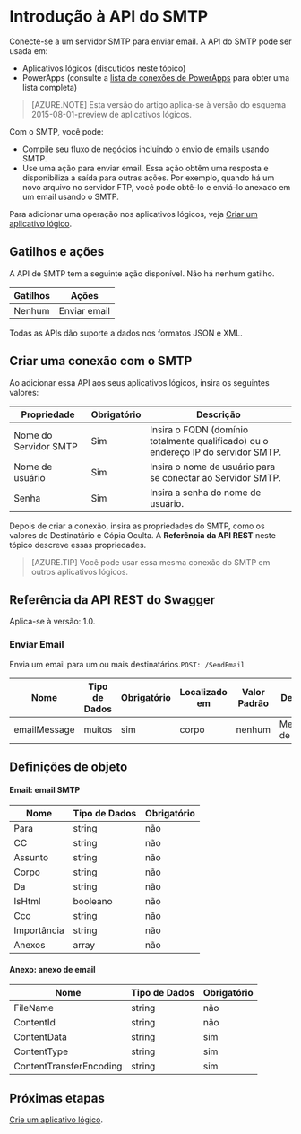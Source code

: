 <properties
	pageTitle="Adicionar a API do SMTP aos seus Aplicativos Lógicos | Microsoft Azure"
	description="Visão geral da API do SMTP com os parâmetros da API REST"
	services=""
	documentationCenter="" 
	authors="MandiOhlinger"
	manager="erikre"
	editor=""
	tags="connectors"/>

<tags
   ms.service="multiple"
   ms.devlang="na"
   ms.topic="article"
   ms.tgt_pltfrm="na"
   ms.workload="na" 
   ms.date="05/16/2016"
   ms.author="mandia"/>

# Introdução à API do SMTP
Conecte-se a um servidor SMTP para enviar email. A API do SMTP pode ser usada em:

- Aplicativos lógicos (discutidos neste tópico)
- PowerApps (consulte a [lista de conexões de PowerApps](https://powerapps.microsoft.com/tutorials/connections-list/) para obter uma lista completa)

>[AZURE.NOTE] Esta versão do artigo aplica-se à versão do esquema 2015-08-01-preview de aplicativos lógicos.

Com o SMTP, você pode:

- Compile seu fluxo de negócios incluindo o envio de emails usando SMTP. 
- Use uma ação para enviar email. Essa ação obtêm uma resposta e disponibiliza a saída para outras ações. Por exemplo, quando há um novo arquivo no servidor FTP, você pode obtê-lo e enviá-lo anexado em um email usando o SMTP. 

Para adicionar uma operação nos aplicativos lógicos, veja [Criar um aplicativo lógico](../app-service-logic/app-service-logic-create-a-logic-app.md).

## Gatilhos e ações
A API de SMTP tem a seguinte ação disponível. Não há nenhum gatilho.

|Gatilhos | Ações|
|--- | ---|
|Nenhum | Enviar email|

Todas as APIs dão suporte a dados nos formatos JSON e XML.

## Criar uma conexão com o SMTP
Ao adicionar essa API aos seus aplicativos lógicos, insira os seguintes valores:

|Propriedade| Obrigatório|Descrição|
| ---|---|---|
| Nome do Servidor SMTP | Sim | Insira o FQDN (domínio totalmente qualificado) ou o endereço IP do servidor SMTP.|
| Nome de usuário |Sim |Insira o nome de usuário para se conectar ao Servidor SMTP. |
| Senha | Sim|Insira a senha do nome de usuário. |

Depois de criar a conexão, insira as propriedades do SMTP, como os valores de Destinatário e Cópia Oculta. A **Referência da API REST** neste tópico descreve essas propriedades.

>[AZURE.TIP] Você pode usar essa mesma conexão do SMTP em outros aplicativos lógicos.

## Referência da API REST do Swagger
Aplica-se à versão: 1.0.

### Enviar Email
Envia um email para um ou mais destinatários.```POST: /SendEmail```

| Nome| Tipo de Dados|Obrigatório|Localizado em|Valor Padrão|Descrição|
| ---|---|---|---|---|---|
|emailMessage| muitos|sim|corpo|nenhum |Mensagem de email|

## Definições de objeto

#### Email: email SMTP

| Nome | Tipo de Dados | Obrigatório|
|---|---|---|
|Para|string|não|
|CC|string|não|
|Assunto|string|não|
|Corpo|string|não|
|Da|string|não|
|IsHtml|booleano|não|
|Cco|string|não|
|Importância|string|não|
|Anexos|array|não|


#### Anexo: anexo de email

| Nome | Tipo de Dados |Obrigatório|
|---|---|---|
|FileName|string|não|
|ContentId|string|não|
|ContentData|string|sim|
|ContentType|string|sim|
|ContentTransferEncoding|string|sim|


## Próximas etapas
[Crie um aplicativo lógico](../app-service-logic/app-service-logic-create-a-logic-app.md).

<!---HONumber=AcomDC_0518_2016-->